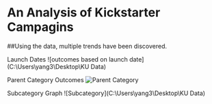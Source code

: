 # An Analysis of Kickstarter Campagins
##Using the data, multiple trends have been discovered.

Launch Dates
![outcomes based on launch date](C:\Users\yang3\Desktop\KU Data)

Parent Category Outcomes
![Parent Category](file:///C:/Users/yang3/Desktop/KU%20Data/outcomes%20based%20on%20launch%20date.png)

Subcategory Graph
![Subcategory](C:\Users\yang3\Desktop\KU Data)

